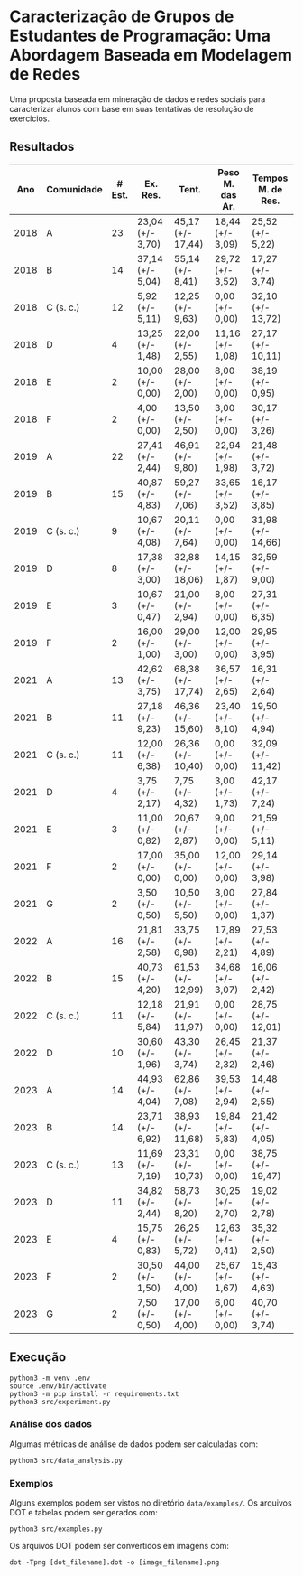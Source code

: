 # Caracterização de Grupos de Estudantes de Programação: Uma Abordagem Baseada em Modelagem de Redes

Uma proposta baseada em mineração de dados e redes sociais para caracterizar alunos com base em suas tentativas de resolução de exercícios.

## Resultados

|Ano |Comunidade|# Est.|Ex. Res.        |Tent.            |Peso M. das Ar. |Tempos M. de Res.|
|----|----------|------|----------------|-----------------|----------------|-----------------|
|2018|A         |23    |23,04 (+/- 3,70)|45,17 (+/- 17,44)|18,44 (+/- 3,09)|25,52 (+/- 5,22) |
|2018|B         |14    |37,14 (+/- 5,04)|55,14 (+/- 8,41) |29,72 (+/- 3,52)|17,27 (+/- 3,74) |
|2018|C (s. c.) |12    |5,92 (+/- 5,11) |12,25 (+/- 9,63) |0,00 (+/- 0,00) |32,10 (+/- 13,72)|
|2018|D         |4     |13,25 (+/- 1,48)|22,00 (+/- 2,55) |11,16 (+/- 1,08)|27,17 (+/- 10,11)|
|2018|E         |2     |10,00 (+/- 0,00)|28,00 (+/- 2,00) |8,00 (+/- 0,00) |38,19 (+/- 0,95) |
|2018|F         |2     |4,00 (+/- 0,00) |13,50 (+/- 2,50) |3,00 (+/- 0,00) |30,17 (+/- 3,26) |
|2019|A         |22    |27,41 (+/- 2,44)|46,91 (+/- 9,80) |22,94 (+/- 1,98)|21,48 (+/- 3,72) |
|2019|B         |15    |40,87 (+/- 4,83)|59,27 (+/- 7,06) |33,65 (+/- 3,52)|16,17 (+/- 3,85) |
|2019|C (s. c.) |9     |10,67 (+/- 4,08)|20,11 (+/- 7,64) |0,00 (+/- 0,00) |31,98 (+/- 14,66)|
|2019|D         |8     |17,38 (+/- 3,00)|32,88 (+/- 18,06)|14,15 (+/- 1,87)|32,59 (+/- 9,00) |
|2019|E         |3     |10,67 (+/- 0,47)|21,00 (+/- 2,94) |8,00 (+/- 0,00) |27,31 (+/- 6,35) |
|2019|F         |2     |16,00 (+/- 1,00)|29,00 (+/- 3,00) |12,00 (+/- 0,00)|29,95 (+/- 3,95) |
|2021|A         |13    |42,62 (+/- 3,75)|68,38 (+/- 17,74)|36,57 (+/- 2,65)|16,31 (+/- 2,64) |
|2021|B         |11    |27,18 (+/- 9,23)|46,36 (+/- 15,60)|23,40 (+/- 8,10)|19,50 (+/- 4,94) |
|2021|C (s. c.) |11    |12,00 (+/- 6,38)|26,36 (+/- 10,40)|0,00 (+/- 0,00) |32,09 (+/- 11,42)|
|2021|D         |4     |3,75 (+/- 2,17) |7,75 (+/- 4,32)  |3,00 (+/- 1,73) |42,17 (+/- 7,24) |
|2021|E         |3     |11,00 (+/- 0,82)|20,67 (+/- 2,87) |9,00 (+/- 0,00) |21,59 (+/- 5,11) |
|2021|F         |2     |17,00 (+/- 0,00)|35,00 (+/- 0,00) |12,00 (+/- 0,00)|29,14 (+/- 3,98) |
|2021|G         |2     |3,50 (+/- 0,50) |10,50 (+/- 5,50) |3,00 (+/- 0,00) |27,84 (+/- 1,37) |
|2022|A         |16    |21,81 (+/- 2,58)|33,75 (+/- 6,98) |17,89 (+/- 2,21)|27,53 (+/- 4,89) |
|2022|B         |15    |40,73 (+/- 4,20)|61,53 (+/- 12,99)|34,68 (+/- 3,07)|16,06 (+/- 2,42) |
|2022|C (s. c.) |11    |12,18 (+/- 5,84)|21,91 (+/- 11,97)|0,00 (+/- 0,00) |28,75 (+/- 12,01)|
|2022|D         |10    |30,60 (+/- 1,96)|43,30 (+/- 3,74) |26,45 (+/- 2,32)|21,37 (+/- 2,46) |
|2023|A         |14    |44,93 (+/- 4,04)|62,86 (+/- 7,08) |39,53 (+/- 2,94)|14,48 (+/- 2,55) |
|2023|B         |14    |23,71 (+/- 6,92)|38,93 (+/- 11,68)|19,84 (+/- 5,83)|21,42 (+/- 4,05) |
|2023|C (s. c.) |13    |11,69 (+/- 7,19)|23,31 (+/- 10,73)|0,00 (+/- 0,00) |38,75 (+/- 19,47)|
|2023|D         |11    |34,82 (+/- 2,44)|58,73 (+/- 8,20) |30,25 (+/- 2,70)|19,02 (+/- 2,78) |
|2023|E         |4     |15,75 (+/- 0,83)|26,25 (+/- 5,72) |12,63 (+/- 0,41)|35,32 (+/- 2,50) |
|2023|F         |2     |30,50 (+/- 1,50)|44,00 (+/- 4,00) |25,67 (+/- 1,67)|15,43 (+/- 4,63) |
|2023|G         |2     |7,50 (+/- 0,50) |17,00 (+/- 4,00) |6,00 (+/- 0,00) |40,70 (+/- 3,74) |

## Execução

```
python3 -m venv .env
source .env/bin/activate
python3 -m pip install -r requirements.txt
python3 src/experiment.py
```

### Análise dos dados

Algumas métricas de análise de dados podem ser calculadas com:

```
python3 src/data_analysis.py
```

### Exemplos

Alguns exemplos podem ser vistos no diretório `data/examples/`. Os arquivos DOT e tabelas podem ser gerados com:

```
python3 src/examples.py
```

Os arquivos DOT podem ser convertidos em imagens com:

```
dot -Tpng [dot_filename].dot -o [image_filename].png
```
